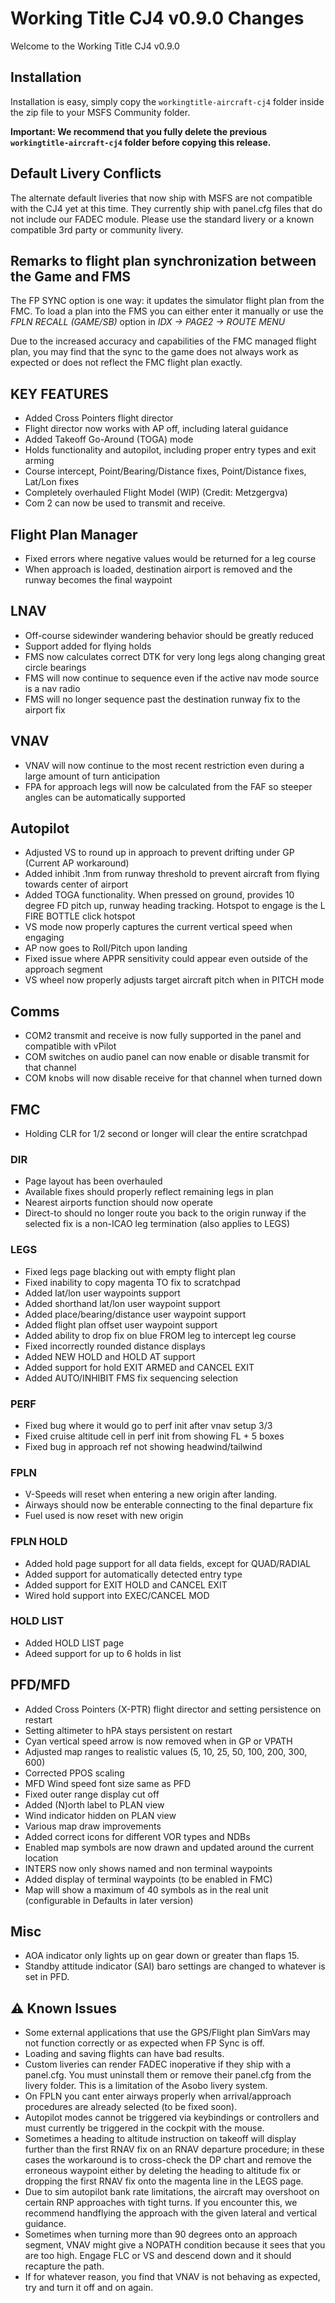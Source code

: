 # Working Title CJ4 v0.9.0 Changes

Welcome to the Working Title CJ4 v0.9.0

## Installation
Installation is easy, simply copy the `workingtitle-aircraft-cj4` folder inside the zip file to your MSFS Community folder. 

**Important: We recommend that you fully delete the previous `workingtitle-aircraft-cj4` folder before copying this release.**

## Default Livery Conflicts
The alternate default liveries that now ship with MSFS are not compatible with the CJ4 yet at this time. They currently ship with panel.cfg files that do not include our FADEC module. Please use the standard livery or a known compatible 3rd party or community livery.

## Remarks to flight plan synchronization between the Game and FMS 
The FP SYNC option is one way: it updates the simulator flight plan from the FMC. To load a plan into the FMS you can either enter it manually or use the _FPLN RECALL (GAME/SB)_ option in _IDX -> PAGE2 -> ROUTE MENU_

Due to the increased accuracy and capabilities of the FMC managed flight plan, you may find that the sync to the game does not always work as expected or does not reflect the FMC flight plan exactly.

## KEY FEATURES
* Added Cross Pointers flight director
* Flight director now works with AP off, including lateral guidance
* Added Takeoff Go-Around (TOGA) mode
* Holds functionality and autopilot, including proper entry types and exit arming
* Course intercept, Point/Bearing/Distance fixes, Point/Distance fixes, Lat/Lon fixes
* Completely overhauled Flight Model (WIP) (Credit: Metzgergva)
* Com 2 can now be used to transmit and receive.

## Flight Plan Manager
* Fixed errors where negative values would be returned for a leg course
* When approach is loaded, destination airport is removed and the runway becomes the final waypoint

## LNAV
* Off-course sidewinder wandering behavior should be greatly reduced
* Support added for flying holds
* FMS now calculates correct DTK for very long legs along changing great circle bearings
* FMS will now continue to sequence even if the active nav mode source is a nav radio
* FMS will no longer sequence past the destination runway fix to the airport fix

## VNAV
* VNAV will now continue to the most recent restriction even during a large amount of turn anticipation
* FPA for approach legs will now be calculated from the FAF so steeper angles can be automatically supported

## Autopilot
* Adjusted VS to round up in approach to prevent drifting under GP (Current AP workaround)
* Added inhibit .1nm from runway threshold to prevent aircraft from flying towards center of airport
* Added TOGA functionality. When pressed on ground, provides 10 degree FD pitch up, runway heading tracking. Hotspot to engage is the L FIRE BOTTLE click hotspot
* VS mode now properly captures the current vertical speed when engaging
* AP now goes to Roll/Pitch upon landing
* Fixed issue where APPR sensitivity could appear even outside of the approach segment
* VS wheel now properly adjusts target aircraft pitch when in PITCH mode

## Comms
* COM2 transmit and receive is now fully supported in the panel and compatible with vPilot
* COM switches on audio panel can now enable or disable transmit for that channel
* COM knobs will now disable receive for that channel when turned down

## FMC
* Holding CLR for 1/2 second or longer will clear the entire scratchpad

### DIR
* Page layout has been overhauled
* Available fixes should properly reflect remaining legs in plan
* Nearest airports function should now operate
* Direct-to should no longer route you back to the origin runway if the selected fix is a non-ICAO leg termination (also applies to LEGS)

### LEGS
* Fixed legs page blacking out with empty flight plan
* Fixed inability to copy magenta TO fix to scratchpad
* Added lat/lon user waypoints support
* Added shorthand lat/lon user waypoint support
* Added place/bearing/distance user waypoint support
* Added flight plan offset user waypoint support
* Added ability to drop fix on blue FROM leg to intercept leg course
* Fixed incorrectly rounded distance displays
* Added NEW HOLD and HOLD AT support
* Added support for hold EXIT ARMED and CANCEL EXIT
* Added AUTO/INHIBIT FMS fix sequencing selection

### PERF
* Fixed bug where it would go to perf init after vnav setup 3/3
* Fixed cruise altitude cell in perf init from showing FL + 5 boxes
* Fixed bug in approach ref not showing headwind/tailwind

### FPLN
* V-Speeds will reset when entering a new origin after landing.
* Airways should now be enterable connecting to the final departure fix
* Fuel used is now reset with new origin

### FPLN HOLD
* Added hold page support for all data fields, except for QUAD/RADIAL
* Added support for automatically detected entry type
* Added support for EXIT HOLD and CANCEL EXIT
* Wired hold support into EXEC/CANCEL MOD

### HOLD LIST
* Added HOLD LIST page
* Adeed support for up to 6 holds in list

## PFD/MFD
* Added Cross Pointers (X-PTR) flight director and setting persistence on restart
* Setting altimeter to hPA stays persistent on restart
* Cyan vertical speed arrow is now removed when in GP or VPATH
* Adjusted map ranges to realistic values (5, 10, 25, 50, 100, 200, 300, 600)
* Corrected PPOS scaling
* MFD Wind speed font size same as PFD
* Fixed outer range display cut off
* Added (N)orth label to PLAN view
* Wind indicator hidden on PLAN view
* Various map draw improvements
* Added correct icons for different VOR types and NDBs
* Enabled map symbols are now drawn and updated around the current location
* INTERS now only shows named and non terminal waypoints
* Added display of terminal waypoints (to be enabled in FMC)
* Map will show a maximum of 40 symbols as in the real unit (configurable in Defaults in later version)

## Misc
* AOA indicator only lights up on gear down or greater than flaps 15.
* Standby attitude indicator (SAI) baro settings are changed to whatever is set in PFD.

## ⚠️ Known Issues
* Some external applications that use the GPS/Flight plan SimVars may not function correctly or as expected when FP Sync is off.
* Loading and saving flights can have bad results.
* Custom liveries can render FADEC inoperative if they ship with a panel.cfg. You must uninstall them or remove their panel.cfg from the livery folder. This is a limitation of the Asobo livery system.
* On FPLN you cant enter airways properly when arrival/approach procedures are already selected (to be fixed soon).
* Autopilot modes cannot be triggered via keybindings or controllers and must currently be triggered in the cockpit with the mouse.
* Sometimes a heading to altitude instruction on takeoff will display further than the first RNAV fix on an RNAV departure procedure; in these cases the workaround is to cross-check the DP chart and remove the erroneous waypoint either by deleting the heading to altitude fix or dropping the first RNAV fix onto the magenta line in the LEGS page.
* Due to sim autopilot bank rate limitations, the aircraft may overshoot on certain RNP approaches with tight turns. If you encounter this, we recommend handflying the approach with the given lateral and vertical guidance.
* Sometimes when turning more than 90 degrees onto an approach segment, VNAV might give a NOPATH condition because it sees that you are too high.  Engage FLC or VS and descend down and it should recapture the path.
* If for whatever reason, you find that VNAV is not behaving as expected, try and turn it off and on again.


